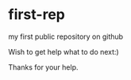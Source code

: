 # first-rep
my first public repository on github

Wish to get help what to do next:)

Thanks for your help.
